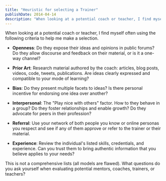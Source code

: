 ```yaml
---
title: "Heuristic for selecting a Trainer"
publishDate: 2014-04-14
description: "When looking at a potential coach or teacher, I find myself often using the following criteria to help me make a selection..."
---
```


When looking at a potential coach or teacher, I find myself often using the following criteria to help me make a selection.

- **Openness**: Do they expose their ideas and opinions in public forums? Do they allow discourse and feedback on their material, or is it a one-way channel?

- **Prior Art**: Research material authored by the coach: articles, blog posts, videos, code, tweets, publications. Are ideas clearly expressed and compatible to your mode of learning?

- **Bias**: Do they present multiple facets to ideas? Is there personal incentive for endorsing one idea over another?

- **Interpersonal**: The "Play nice with others" factor. How to they behave in a group? Do they foster relationships and enable growth? Do they advocate for peers in their profession?

- **Referral**: Use your network of both people you know or online personas you respect and see if any of them approve or refer to the trainer or their material.

- **Experience**: Review the individual's listed skills, credentials, and experience. Can you trust them to bring authentic information that you believe applies to your needs?

This is not a comprehensive lists (all models are flawed). What questions do you ask yourself when evaluating potential mentors, coaches, trainers, or teachers?
